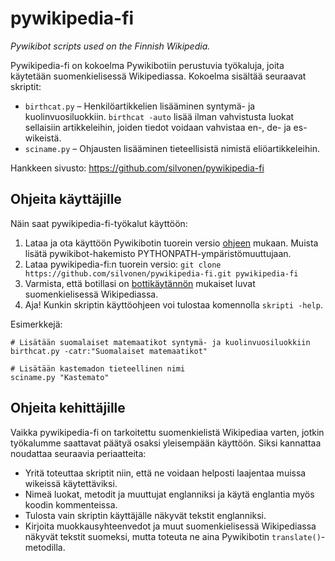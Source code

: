 # pywikipedia-fi

*Pywikibot scripts used on the Finnish Wikipedia.*

Pywikipedia-fi on kokoelma Pywikibotiin perustuvia työkaluja, joita käytetään suomenkielisessä Wikipediassa. Kokoelma sisältää seuraavat skriptit:
* `birthcat.py` – Henkilöartikkelien lisääminen syntymä- ja kuolinvuosiluokkiin. `birthcat -auto` lisää ilman vahvistusta luokat sellaisiin artikkeleihin, joiden tiedot voidaan vahvistaa en-, de- ja es-wikeistä.
* `sciname.py` – Ohjausten lisääminen tieteellisistä nimistä eliöartikkeleihin.

Hankkeen sivusto: https://github.com/silvonen/pywikipedia-fi

## Ohjeita käyttäjille

Näin saat pywikipedia-fi-työkalut käyttöön:

1. Lataa ja ota käyttöön Pywikibotin tuorein versio [ohjeen](https://www.mediawiki.org/wiki/Manual:Pywikibot/Installation/fi) mukaan. Muista lisätä pywikibot-hakemisto PYTHONPATH-ympäristömuuttujaan.
2. Lataa pywikipedia-fi:n tuorein versio: `git clone https://github.com/silvonen/pywikipedia-fi.git pywikipedia-fi`
3. Varmista, että botillasi on [bottikäytännön](http://fi.wikipedia.org/wiki/Wikipedia:Botit) mukaiset luvat suomenkielisessä Wikipediassa.
4. Aja! Kunkin skriptin käyttöohjeen voi tulostaa komennolla `skripti -help`.

Esimerkkejä:

    # Lisätään suomalaiset matemaatikot syntymä- ja kuolinvuosiluokkiin
    birthcat.py -catr:"Suomalaiset matemaatikot"

    # Lisätään kastemadon tieteellinen nimi
    sciname.py "Kastemato"

## Ohjeita kehittäjille

Vaikka pywikipedia-fi on tarkoitettu suomenkielistä Wikipediaa varten, jotkin työkalumme saattavat päätyä osaksi yleisempään käyttöön. Siksi kannattaa noudattaa seuraavia periaatteita:

* Yritä toteuttaa skriptit niin, että ne voidaan helposti laajentaa muissa wikeissä käytettäviksi.
* Nimeä luokat, metodit ja muuttujat englanniksi ja käytä englantia myös koodin kommenteissa.
* Tulosta vain skriptin käyttäjälle näkyvät tekstit englanniksi.
* Kirjoita muokkausyhteenvedot ja muut suomenkielisessä Wikipediassa näkyvät tekstit suomeksi, mutta toteuta ne aina Pywikibotin `translate()`-metodilla.
